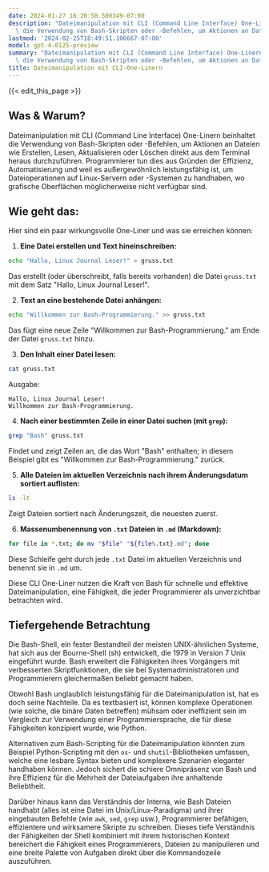 ```yaml
---
date: 2024-01-27 16:20:58.500349-07:00
description: "Dateimanipulation mit CLI (Command Line Interface) One-Linern beinhaltet\
  \ die Verwendung von Bash-Skripten oder -Befehlen, um Aktionen an Dateien wie\u2026"
lastmod: '2024-02-25T18:49:51.106667-07:00'
model: gpt-4-0125-preview
summary: "Dateimanipulation mit CLI (Command Line Interface) One-Linern beinhaltet\
  \ die Verwendung von Bash-Skripten oder -Befehlen, um Aktionen an Dateien wie\u2026"
title: Dateimanipulation mit CLI-One-Linern
---
```


{{< edit_this_page >}}

## Was & Warum?

Dateimanipulation mit CLI (Command Line Interface) One-Linern beinhaltet die Verwendung von Bash-Skripten oder -Befehlen, um Aktionen an Dateien wie Erstellen, Lesen, Aktualisieren oder Löschen direkt aus dem Terminal heraus durchzuführen. Programmierer tun dies aus Gründen der Effizienz, Automatisierung und weil es außergewöhnlich leistungsfähig ist, um Dateioperationen auf Linux-Servern oder -Systemen zu handhaben, wo grafische Oberflächen möglicherweise nicht verfügbar sind.

## Wie geht das:

Hier sind ein paar wirkungsvolle One-Liner und was sie erreichen können:

1. **Eine Datei erstellen und Text hineinschreiben:**
```Bash
echo "Hallo, Linux Journal Leser!" > gruss.txt
```
Das erstellt (oder überschreibt, falls bereits vorhanden) die Datei `gruss.txt` mit dem Satz "Hallo, Linux Journal Leser!".

2. **Text an eine bestehende Datei anhängen:**
```Bash
echo "Willkommen zur Bash-Programmierung." >> gruss.txt
```
Das fügt eine neue Zeile "Willkommen zur Bash-Programmierung." am Ende der Datei `gruss.txt` hinzu.

3. **Den Inhalt einer Datei lesen:**
```Bash
cat gruss.txt
```
Ausgabe:
```
Hallo, Linux Journal Leser!
Willkommen zur Bash-Programmierung.
```

4. **Nach einer bestimmten Zeile in einer Datei suchen (mit `grep`):**
```Bash
grep "Bash" gruss.txt
```
Findet und zeigt Zeilen an, die das Wort "Bash" enthalten; in diesem Beispiel gibt es "Willkommen zur Bash-Programmierung." zurück.

5. **Alle Dateien im aktuellen Verzeichnis nach ihrem Änderungsdatum sortiert auflisten:**
```Bash
ls -lt
```
Zeigt Dateien sortiert nach Änderungszeit, die neuesten zuerst.

6. **Massenumbenennung von `.txt` Dateien in `.md` (Markdown):**
```Bash
for file in *.txt; do mv "$file" "${file%.txt}.md"; done
```
Diese Schleife geht durch jede `.txt` Datei im aktuellen Verzeichnis und benennt sie in `.md` um.

Diese CLI One-Liner nutzen die Kraft von Bash für schnelle und effektive Dateimanipulation, eine Fähigkeit, die jeder Programmierer als unverzichtbar betrachten wird.

## Tiefergehende Betrachtung

Die Bash-Shell, ein fester Bestandteil der meisten UNIX-ähnlichen Systeme, hat sich aus der Bourne-Shell (sh) entwickelt, die 1979 in Version 7 Unix eingeführt wurde. Bash erweitert die Fähigkeiten ihres Vorgängers mit verbesserten Skriptfunktionen, die sie bei Systemadministratoren und Programmierern gleichermaßen beliebt gemacht haben.

Obwohl Bash unglaublich leistungsfähig für die Dateimanipulation ist, hat es doch seine Nachteile. Da es textbasiert ist, können komplexe Operationen (wie solche, die binäre Daten betreffen) mühsam oder ineffizient sein im Vergleich zur Verwendung einer Programmiersprache, die für diese Fähigkeiten konzipiert wurde, wie Python.

Alternativen zum Bash-Scripting für die Dateimanipulation könnten zum Beispiel Python-Scripting mit den `os`- und `shutil`-Bibliotheken umfassen, welche eine lesbare Syntax bieten und komplexere Szenarien eleganter handhaben können. Jedoch sichert die schiere Omnipräsenz von Bash und ihre Effizienz für die Mehrheit der Dateiaufgaben ihre anhaltende Beliebtheit.

Darüber hinaus kann das Verständnis der Interna, wie Bash Dateien handhabt (alles ist eine Datei im Unix/Linux-Paradigma) und ihrer eingebauten Befehle (wie `awk`, `sed`, `grep` usw.), Programmierer befähigen, effizientere und wirksamere Skripte zu schreiben. Dieses tiefe Verständnis der Fähigkeiten der Shell kombiniert mit ihrem historischen Kontext bereichert die Fähigkeit eines Programmierers, Dateien zu manipulieren und eine breite Palette von Aufgaben direkt über die Kommandozeile auszuführen.
